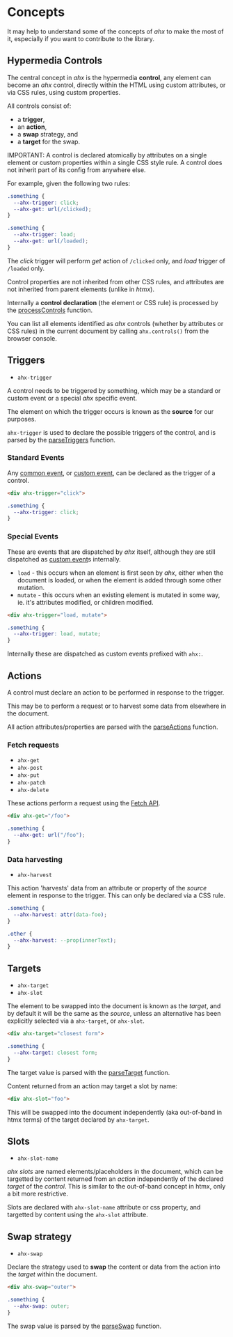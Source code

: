 # Concepts

It may help to understand some of the concepts of _ahx_ to make the most of it,
especially if you want to contribute to the library.

## Hypermedia Controls

The central concept in _ahx_ is the hypermedia **control**, any element can
become an _ahx_ control, directly within the HTML using custom attributes, or
via CSS rules, using custom properties.

All controls consist of:

- a **trigger**,
- an **action**,
- a **swap** strategy, and
- a **target** for the swap.

IMPORTANT: A control is declared atomically by attributes on a single element or
custom properties within a single CSS style rule. A control does not inherit
part of its config from anywhere else.

For example, given the following two rules:

```css
.something {
  --ahx-trigger: click;
  --ahx-get: url(/clicked);
}

.something {
  --ahx-trigger: load;
  --ahx-get: url(/loaded);
}
```

The _click_ trigger will perform _get_ action of `/clicked` only, and _load_
trigger of `/loaded` only.

Control properties are not inherited from other CSS rules, and attributes are
not inherited from parent elements (unlike in _htmx_).

Internally a **control declaration** (the element or CSS rule) is processed by
the [processControls](../lib/process_controls.ts) function.

You can list all elements identified as _ahx_ controls (whether by attributes or
CSS rules) in the current document by calling `ahx.controls()` from the browser
console.

## Triggers

- `ahx-trigger`

A control needs to be triggered by something, which may be a standard or custom
event or a special _ahx_ specific event.

The element on which the trigger occurs is known as the **source** for our
purposes.

`ahx-trigger` is used to declare the possible triggers of the control, and is
parsed by the [parseTriggers](../lib/parse_triggers.ts) function.

### Standard Events

Any [common event], or [custom event], can be declared as the trigger of a
control.

[common event]: https://developer.mozilla.org/en-US/docs/Web/Events
[custom event]: https://developer.mozilla.org/en-US/docs/Web/API/CustomEvent

```html
<div ahx-trigger="click">
```

```css
.something {
  --ahx-trigger: click;
}
```

### Special Events

These are events that are dispatched by _ahx_ itself, although they are still
dispatched as [custom event]s internally.

- `load` - this occurs when an element is first seen by _ahx_, either when the
  document is loaded, or when the element is added through some other mutation.
- `mutate` - this occurs when an existing element is mutated in some way, ie.
  it's attributes modified, or children modified.

```html
<div ahx-trigger="load, mutate">
```

```css
.something {
  --ahx-trigger: load, mutate;
}
```

Internally these are dispatched as custom events prefixed with `ahx:`.

## Actions

A control must declare an action to be performed in response to the trigger.

This may be to perform a request or to harvest some data from elsewhere in the
document.

All action attributes/properties are parsed with the
[parseActions](../lib/parse_actions.ts) function.

### Fetch requests

- `ahx-get`
- `ahx-post`
- `ahx-put`
- `ahx-patch`
- `ahx-delete`

These actions perform a request using the [Fetch API].

[Fetch API]: https://developer.mozilla.org/en-US/docs/Web/API/Fetch_API

```html
<div ahx-get="/foo">
```

```css
.something {
  --ahx-get: url("/foo");
}
```

### Data harvesting

- `ahx-harvest`

This action 'harvests' data from an attribute or property of the _source_
element in response to the trigger. This can only be declared via a CSS rule.

```css
.something {
  --ahx-harvest: attr(data-foo);
}

.other {
  --ahx-harvest: --prop(innerText);
}
```

## Targets

- `ahx-target`
- `ahx-slot`

The element to be swapped into the document is known as the _target_, and by
default it will be the same as the _source_, unless an alternative has been
explicitly selected via a `ahx-target`, or `ahx-slot`.

```html
<div ahx-target="closest form">
```

```css
.something {
  --ahx-target: closest form;
}
```

The target value is parsed with the [parseTarget](../lib/parse_target.ts)
function.

Content returned from an action may target a slot by name:

```html
<div ahx-slot="foo">
```

This will be swapped into the document independently (aka out-of-band in htmx
terms) of the target declared by `ahx-target`.

## Slots

- `ahx-slot-name`

_ahx_ _slots_ are named elements/placeholders in the document, which can be
targetted by content returned from an _action_ independently of the declared
_target_ of the _control_. This is similar to the out-of-band concept in htmx,
only a bit more restrictive.

Slots are declared with `ahx-slot-name` attribute or css property, and targetted
by content using the `ahx-slot` attribute.

## Swap strategy

- `ahx-swap`

Declare the strategy used to **swap** the content or data from the action into
the _target_ within the document.

```html
<div ahx-swap="outer">
```

```css
.something {
  --ahx-swap: outer;
}
```

The swap value is parsed by the [parseSwap](../lib/parse_swap.ts) function.

